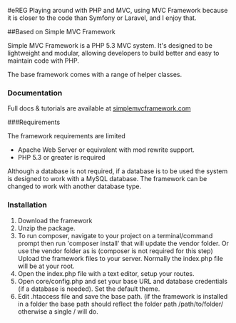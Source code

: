#eREG
Playing around with PHP and MVC, using MVC Framework because it is closer to the code than Symfony or Laravel, and I enjoy that.

##Based on Simple MVC Framework

Simple MVC Framework is a PHP 5.3 MVC system. It's designed to be lightweight and modular, allowing developers to build better and easy to maintain code with PHP.

The base framework comes with a range of helper classes.

### Documentation

Full docs & tutorials are available at [simplemvcframework.com](http://simplemvcframework.com)

###Requirements

 The framework requirements are limited

 - Apache Web Server or equivalent with mod rewrite support.
 - PHP 5.3 or greater is required

 Although a database is not required, if a database is to be used the system is designed to work with a MySQL database. The framework can be changed to work with another database type.

### Installation

1. Download the framework
2. Unzip the package.
3. To run composer, navigate to your project on a terminal/command prompt then run 'composer install' that will update the vendor folder. Or use the vendor folder as is (composer is not required for this step)
Upload the framework files to your server. Normally the index.php file will be at your root.
4. Open the index.php file with a text editor, setup your routes.
5. Open core/config.php and set your base URL and database credentials (if a database is needed). Set the default theme.
6. Edit .htaccess file and save the base path. (if the framework is installed in a folder the base path should reflect the folder path /path/to/folder/ otherwise a single / will do.
